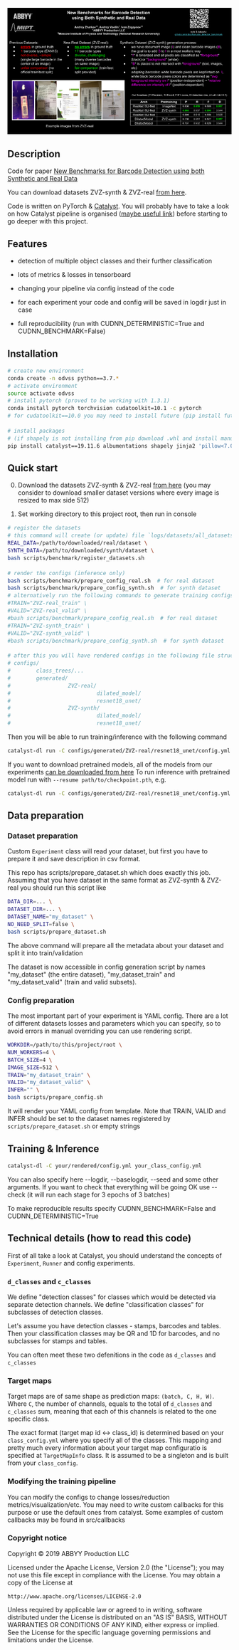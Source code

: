 ![Poster](poster_img.png)

## Description

Code for paper [New Benchmarks for Barcode Detection using both Synthetic and Real Data](https://toappear)

You can download datasets ZVZ-synth & ZVZ-real [from here](https://drive.google.com/drive/folders/1u-EfCBu-HScu0kEfXGFzFuuWfFnpOsia?usp=sharing). 

Code is written on PyTorch & [Catalyst](https://github.com/catalyst-team/catalyst). You will probably have to take a look on
how Catalyst pipeline is organised ([maybe useful link](https://www.youtube.com/watch?v=FlPeL4g6WX4)) before starting to go deeper with this project.

## Features

- detection of multiple object classes and their further classification

- lots of metrics & losses in tensorboard

- changing your pipeline via config instead of the code

- for each experiment your code and config will be saved in logdir just in case

- full reproducibility (run with CUDNN_DETERMINISTIC=True and CUDNN_BENCHMARK=False)

## Installation

```bash
# create new environment
conda create -n odvss python==3.7.*
# activate environment
source activate odvss
# install pytorch (proved to be working with 1.3.1)
conda install pytorch torchvision cudatoolkit=10.1 -c pytorch
# for cudatoolkit==10.0 you may need to install future (pip install future)

# install packages 
# (if shapely is not installing from pip download .whl and install manually)
pip install catalyst==19.11.6 albumentations shapely jinja2 'pillow<7.0'
```

## Quick start

0. Download the datasets ZVZ-synth & ZVZ-real [from here](https://drive.google.com/drive/folders/1u-EfCBu-HScu0kEfXGFzFuuWfFnpOsia?usp=sharing) 
(you may consider to download smaller dataset versions 
where every image is resized to max side 512)

1. Set working directory to this project root, then run in console
```bash
# register the datasets
# this command will create (or update) file `logs/datasets/all_datasets.json`
REAL_DATA=/path/to/downloaded/real/dataset \
SYNTH_DATA=/path/to/downloaded/synth/dataset \
bash scripts/benchmark/register_datasets.sh

# render the configs (inference only)
bash scripts/benchmark/prepare_config_real.sh  # for real dataset
bash scripts/benchmark/prepare_config_synth.sh  # for synth dataset
# alternatively run the following commands to generate training configs
#TRAIN="ZVZ-real_train" \
#VALID="ZVZ-real_valid" \
#bash scripts/benchmark/prepare_config_real.sh  # for real dataset
#TRAIN="ZVZ-synth_train" \
#VALID="ZVZ-synth_valid" \
#bash scripts/benchmark/prepare_config_synth.sh  # for synth dataset

# after this you will have rendered configs in the following file structure:
# configs/
#        class_trees/...
#        generated/
#                  ZVZ-real/
#                           dilated_model/
#                           resnet18_unet/
#                  ZVZ-synth/
#                           dilated_model/
#                           resnet18_unet/
```
Then you will be able to run training/inference with the following command
```bash
catalyst-dl run -C configs/generated/ZVZ-real/resnet18_unet/config.yml configs/generated/ZVZ-real/resnet18_unet/class_config.yml --baselogdir logs/runs
```

If you want to download pretrained models, all of the models from our experiments [can be downloaded from here](https://drive.google.com/drive/folders/1hlOJ4rFK8IphWoUjTjRHANc3c2Q8rMc4?usp=sharing)
To run inference with pretrained model run with `--resume path/to/checkpoint.pth`, e.g.
```bash
catalyst-dl run -C configs/generated/ZVZ-real/resnet18_unet/config.yml configs/generated/ZVZ-real/resnet18_unet/class_config.yml --logdir logs/inference --resume path/to/checkpoint.pth
```

## Data preparation

### Dataset preparation
Custom `Experiment` class will read your dataset, but first you have to prepare it
and save description in csv format.

This repo has scripts/prepare_dataset.sh which does exactly this job. Assuming that you have
dataset in the same format as ZVZ-synth & ZVZ-real
you should run this script like

```bash
DATA_DIR=... \
DATASET_DIR=... \
DATASET_NAME="my_dataset" \
NO_NEED_SPLIT=false \
bash scripts/prepare_dataset.sh
```

The above command will prepare all the metadata about your dataset and split it into train/validation

The dataset is now accessible in config generation script by names "my_dataset" (the entire dataset),
"my_dataset_train" and "my_dataset_valid" (train and valid subsets).

### Config preparation

The most important part of your experiment is YAML config. There are a lot of different
datasets losses and parameters which you can specify, so to avoid errors in manual
overriding you can use rendering script.

```bash
WORKDIR=/path/to/this/project/root \
NUM_WORKERS=4 \
BATCH_SIZE=4 \
IMAGE_SIZE=512 \
TRAIN="my_dataset_train" \
VALID="my_dataset_valid" \
INFER="" \
bash scripts/prepare_config.sh
```

It will render your YAML config from template. Note that TRAIN, VALID and INFER should be set to
the dataset names registered by `scripts/prepare_dataset.sh` or empty strings


## Training & Inference

```bash
catalyst-dl -C your/rendered/config.yml your_class_config.yml
```
You can also specify here --logdir, --baselogdir, --seed and some other arguments.
If you want to check that everything will be going OK use --check (it will run each stage for 3 epochs of 3 batches)

To make reproducible results specify CUDNN_BENCHMARK=False and CUDNN_DETERMINISTIC=True

## Technical details (how to read this code)

First of all take a look at Catalyst, you should understand the concepts of `Experiment`, 
`Runner` and config experiments.

### `d_classes` and `c_classes`
We define "detection classes" for classes which would be detected via separate detection channels.
We define "classification classes" for subclasses of detection classes.

Let's assume you have detection classes - stamps, barcodes and tables. Then your classification 
classes may be QR and 1D for barcodes, and no subclasses for stamps and tables.

You can often meet these two defenitions in the code as `d_classes` and `c_classes`

### Target maps

Target maps are of same shape as prediction maps: `(batch, C, H, W)`. Where `C`, the
number of channels, equals to the total of `d_classes` and `c_classes` sum,
meaning that each of this channels is related to the one specific class.

The exact format (target map id <-> class_id) is determined based on your `class_config.yml` where
you specify all of the classes. This mapping and pretty much every information about your target map
configuratio is specified at `TargetMapInfo` class. It is assumed to be a singleton and is built 
from your `class_config`.

### Modifying the training pipeline

You can modify the configs to change losses/reduction metrics/visualization/etc. You may need
to write custom callbacks for this purpose or use the default ones from catalyst. Some examples
of custom callbacks may be found in src/callbacks

### Copyright notice

Copyright © 2019 ABBYY Production LLC

Licensed under the Apache License, Version 2.0 (the "License");
you may not use this file except in compliance with the License.
You may obtain a copy of the License at

    http://www.apache.org/licenses/LICENSE-2.0

Unless required by applicable law or agreed to in writing, software
distributed under the License is distributed on an "AS IS" BASIS,
WITHOUT WARRANTIES OR CONDITIONS OF ANY KIND, either express or implied.
See the License for the specific language governing permissions and
limitations under the License.
